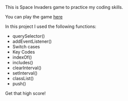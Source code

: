 This is Space Invaders game to practice my coding skills.

You can play the game [here](https://zenidith.github.io/space-invaders/)

In this project I used the following functions: 

- querySelector()
- addEventListener()
- Switch cases
- Key Codes
- indexOf()
- includes()
- clearInterval()
- setInterval()
- classList()
- push()

Get that high score!

